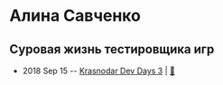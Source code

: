 # Алина Савченко

## Суровая жизнь тестировщика игр
- 2018 Sep 15 -- [Krasnodar Dev Days 3](https://www.youtube.com/watch?v=H_HaGdaQWRs)  | [:notebook:](https://yadi.sk/i/2OD9DiqoVfLs3g)  
